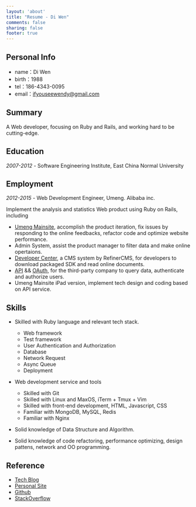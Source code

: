 ```yaml
---
layout: 'about'
title: "Resume - Di Wen"
comments: false
sharing: false
footer: true
---
```


## Personal Info

+ name：Di Wen
+ birth：1988
+ tel：186-4343-0095
+ email：ifyouseewendy@gmail.com

## Summary

A Web developer, focusing on Ruby and Rails, and working hard to be cutting-edge.

## Education

*2007-2012* - Software Engineering Institute, East China Normal University

## Employment

*2012-2015* - Web Development Engineer, Umeng. Alibaba inc.

Implement the analysis and statistics Web product using Ruby on Rails, including

+ [Umeng Mainsite](http://www.umeng.com), accomplish the product iteration, fix issues by responding to the online feedbacks, refactor code and optimize website performance.
+ Admin System, assist the product manager to filter data and make online opertaions.
+ [Developer Center](http://dev.umeng.com), a CMS system by RefinerCMS, for developers to download packaged SDK and read online documents.
+ [API](http://api.umeng.com) && [OAuth](http://oauth.umeng.com), for the third-party company to query data, authenticate and authorize users.
+ Umeng Mainsite iPad version, implement tech design and coding based on API service.

## Skills

+ Skilled with Ruby language and relevant tech stack.

    - Web framework
    - Test framework
    - User Authentication and Authorization
    - Database
    - Network Request
    - Async Queue
    - Deployment


+ Web development service and tools

    - Skilled with Git
    - Skilled with Linux and MaxOS, iTerm + Tmux + Vim
    - Skilled with front-end development, HTML, Javascript, CSS
    - Familiar with MongoDB, MySQL, Redis
    - Familiar with Nginx

+ Solid knowledge of Data Structure and Algorithm.
+ Solid knowledge of code refactoring, performance optimizing, design pattens, network and OO programming.

## Reference

- [Tech Blog](http://blog.ifyouseewendy.com/)
- [Personal Site](http://ifyouseewendy.com)
- [Github](https://github.com/ifyouseewendy)
- [StackOverflow](http://stackoverflow.com/users/1331774/ifyouseewendy)


